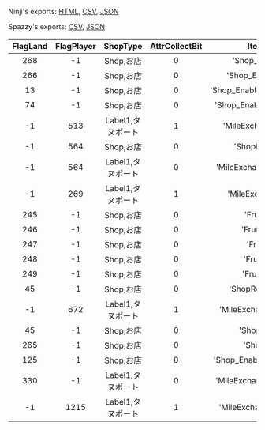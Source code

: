 Ninji's exports: [HTML](https://wuffs.org/acnh/bcsv_150/html/ShopItemRouteFlags.html), [CSV](https://wuffs.org/acnh/bcsv_150/csv/ShopItemRouteFlags.csv), [JSON](https://wuffs.org/acnh/bcsv_150/json/ShopItemRouteFlags.json)

Spazzy's exports: [CSV](https://github.com/McSpazzy/acnh-csv/blob/master/ShopItemRouteFlags.csv), [JSON](https://github.com/McSpazzy/acnh-json/blob/master/ShopItemRouteFlags.json)

| FlagLand | FlagPlayer | ShopType | AttrCollectBit | ItemFrom |
|:--:|:--:|:--:|:--:|:--:|
| 268 | -1 | Shop,お店 | 0 | 'Shop_EnableAxe' | 
| 266 | -1 | Shop,お店 | 0 | 'Shop_EnableShovel' | 
| 13 | -1 | Shop,お店 | 0 | 'Shop_EnableRecipeWatering' | 
| 74 | -1 | Shop,お店 | 0 | 'Shop_EnableRecipeScoop' | 
| -1 | 513 | Label1,タヌポート | 1 | 'MileExchangeLicense' | 
| -1 | 564 | Shop,お店 | 0 | 'ShopRemakeKit' | 
| -1 | 564 | Label1,タヌポート | 0 | 'MileExchangePhoneCase' | 
| -1 | 269 | Label1,タヌポート | 1 | 'MileExchangeOnce' | 
| 245 | -1 | Shop,お店 | 0 | 'FruitApple' | 
| 246 | -1 | Shop,お店 | 0 | 'FruitOrange' | 
| 247 | -1 | Shop,お店 | 0 | 'FruitPear' | 
| 248 | -1 | Shop,お店 | 0 | 'FruitPeach' | 
| 249 | -1 | Shop,お店 | 0 | 'FruitCherry' | 
| 45 | -1 | Shop,お店 | 0 | 'ShopRecipeBook2' | 
| -1 | 672 | Label1,タヌポート | 1 | 'MileExchangePocket40' | 
| 45 | -1 | Shop,お店 | 0 | 'ShopCracker' | 
| 265 | -1 | Shop,お店 | 0 | 'ShopTimer' | 
| 125 | -1 | Shop,お店 | 0 | 'Shop_EnableRecipeLadder' | 
| 330 | -1 | Label1,タヌポート | 0 | 'MileExchangeNsoPresent' | 
| -1 | 1215 | Label1,タヌポート | 1 | 'MileExchangeNewColor' | 
